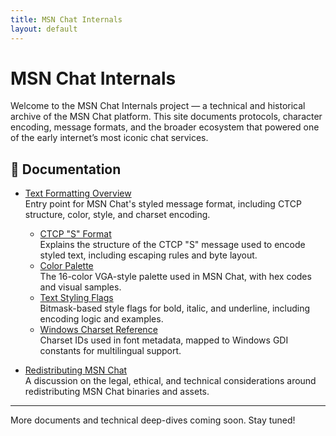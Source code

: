 ```yaml
---
title: MSN Chat Internals
layout: default
---
```


# MSN Chat Internals

Welcome to the MSN Chat Internals project — a technical and historical archive of the MSN Chat platform. This site documents protocols, character encoding, message formats, and the broader ecosystem that powered one of the early internet’s most iconic chat services.

## 📄 Documentation

- [Text Formatting Overview](text-format/)  
  Entry point for MSN Chat's styled message format, including CTCP structure, color, style, and charset encoding.
  - [CTCP "S" Format](text-format/ctcp-format.md)  
    Explains the structure of the CTCP "S" message used to encode styled text, including escaping rules and byte layout.
  - [Color Palette](text-format/color-palette.md)  
    The 16-color VGA-style palette used in MSN Chat, with hex codes and visual samples.
  - [Text Styling Flags](text-format/text-styling.md)  
    Bitmask-based style flags for bold, italic, and underline, including encoding logic and examples.
  - [Windows Charset Reference](text-format/charset-reference.md)  
    Charset IDs used in font metadata, mapped to Windows GDI constants for multilingual support.

- [Redistributing MSN Chat](redistributing-msnchat.md)  
  A discussion on the legal, ethical, and technical considerations around redistributing MSN Chat binaries and assets.

---

More documents and technical deep-dives coming soon. Stay tuned!